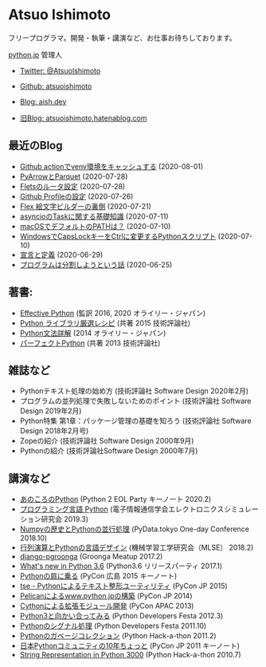 
# Atsuo Ishimoto

フリープログラマ。開発・執筆・講演など、お仕事お待ちしております。

[python.jp](https://www.python.jp) 管理人

- [Twitter: @AtsuoIshimoto](https://twitter.com/atsuoishimoto)

- [Github: atsuoishimoto](https://github.com/atsuoishimoto)

- [Blog: aish.dev](https://aish.dev)

- [旧Blog: atsuoishimoto.hatenablog.com](https://atsuoishimoto.hatenablog.com/)


## 最近のBlog


- [Github actionでvenv環境をキャッシュする](https://aish.dev/misc/20200801-cache-github-action.html) (2020-08-01)
- [PyArrowとParquet](https://aish.dev/python/20200728_pyarrow.html) (2020-07-28)
- [Fletsのルータ設定](https://aish.dev/misc/20200728-closed-port.html) (2020-07-28)
- [Github Profileの設定](https://aish.dev/misc/githubprofile.html) (2020-07-26)
- [Flex 絵文字ビルダーの裏側](https://aish.dev/misc/flexemoji.html) (2020-07-21)
- [asyncioのTaskに関する基礎知識](https://aish.dev/python/20200711_asyncio_task.html) (2020-07-11)
- [macOSでデフォルトのPATHは？](https://aish.dev/python/20200710-macos-origin-of-default-path.html) (2020-07-10)
- [WindowsでCapsLockキーをCtrlに変更するPythonスクリプト](https://aish.dev/python/20200710-capslock-to-ctrl.html) (2020-07-10)
- [宣言と定義](https://aish.dev/misc/declareanddefine.html) (2020-06-29)
- [プログラムは分割しようという話](https://aish.dev/misc/divideandconcur.html) (2020-06-25)


## 著書:

- [Effective Python](https://www.amazon.co.jp/dp/4873117569) (監訳 2016, 2020 オライリー・ジャパン)
- [Python ライブラリ厳選レシピ](https://amazon.co.jp/dp/B017GT6PC4) (共著 2015 技術評論社)
- [Python文法詳解](https://amazon.co.jp/dp/4873116880) (2014 オライリー・ジャパン)
- [パーフェクトPython](https://www.amazon.co.jp/dp/B00P2EG5QM) (共著 2013 技術評論社)


## 雑誌など

- Pythonテキスト処理の始め方 (技術評論社 Software Design 2020年2月)
- プログラムの並列処理で失敗しないためのポイント (技術評論社 Software Design 2019年2月)
- Python特集 第1章：パッケージ管理の基礎を知ろう (技術評論社 Software Design 2018年2月号)
- Zopeの紹介 (技術評論社 Software Design 2000年9月)
- Pythonの紹介 (技術評論社Software Design 2000年7月)

## 講演など

- [あのころのPython](https://speakerdeck.com/atsuoishimoto/python2-eol-62a3aa5b-381a-4060-a770-cc317cc076fa) (Python 2 EOL Party キーノート 2020.2)
- [プログラミング言語 Python](https://www.slideshare.net/atsuoishimoto/python-137065037) (電子情報通信学会エレクトロニクスシミュレーション研究会 2019.3)
- [Numpyの歴史とPythonの並行処理](https://www.slideshare.net/atsuoishimoto/numpypython) (PyData.tokyo One-day Conference 2018.10) 
- [行列演算とPythonの言語デザイン](https://www.slideshare.net/atsuoishimoto/python-89118112) (機械学習工学研究会（MLSE） 2018.2) 
- [django-pgroonga](https://www.slideshare.net/atsuoishimoto/django-pgroonga) (Groonga Meatup 2017.2)
- [What's new in Python 3.6](https://www.slideshare.net/atsuoishimoto/whats-new-in-python-36) (Python3.6 リリースパーティ 2017.1)
- [Pythonの肩に乗る](https://www.slideshare.net/secret/DQ3cnjc9zxhf8U) (PyCon 広島 2015 キーノート)
- [tse - Pythonによるテキスト整形ユーティリティ](https://www.slideshare.net/atsuoishimoto/tse-python) (PyCon JP 2015)
- [Pelicanによるwww.python.jpの構築](https://www.slideshare.net/atsuoishimoto/pycon-pelican) (PyCon JP 2014)
- [Cythonによる拡張モジュール開発](https://www.slideshare.net/atsuoishimoto/introduction-to-cython) (PyCon APAC 2013)
- [Python3と向かい合ってみる](https://www.slideshare.net/atsuoishimoto/python3-12044061) (Python Developers Festa 2012.3)
- [Pythonのシグナル処理](https://www.slideshare.net/atsuoishimoto/slide-at-pycon-mini-jp-on-2011129) (Python Developers Festa 2011.10)
- [Pythonのガベージコレクション](https://www.slideshare.net/atsuoishimoto/python-6980618) (Python Hack-a-thon 2011.2)
- [日本Pythonコミュニティの10年ちょっと](https://www.slideshare.net/atsuoishimoto/slide-at-pycon-mini-jp-on-2011129) (PyCon JP 2011 キーノート)
- [String Representation in Python 3000](https://www.slideshare.net/atsuoishimoto/string-representation-in-py3k) (Python Hack-a-thon 2010.7)


